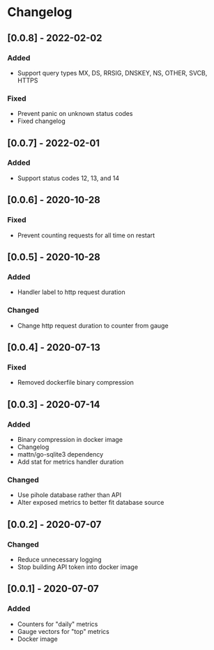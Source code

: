 # Changelog
## [0.0.8] - 2022-02-02
### Added
- Support query types MX, DS, RRSIG, DNSKEY, NS, OTHER, SVCB, HTTPS

### Fixed
- Prevent panic on unknown status codes
- Fixed changelog

## [0.0.7] - 2022-02-01
### Added
- Support status codes 12, 13, and 14

## [0.0.6] - 2020-10-28
### Fixed
- Prevent counting requests for all time on restart

## [0.0.5] - 2020-10-28
### Added
- Handler label to http request duration

### Changed
- Change http request duration to counter from gauge

## [0.0.4] - 2020-07-13
### Fixed
- Removed dockerfile binary compression

## [0.0.3] - 2020-07-14
### Added
- Binary compression in docker image
- Changelog
- mattn/go-sqlite3 dependency
- Add stat for metrics handler duration

### Changed
- Use pihole database rather than API
- Alter exposed metrics to better fit database source

## [0.0.2] - 2020-07-07
### Changed
- Reduce unnecessary logging
- Stop building API token into docker image

## [0.0.1] - 2020-07-07
### Added
- Counters for "daily" metrics
- Gauge vectors for "top" metrics
- Docker image
